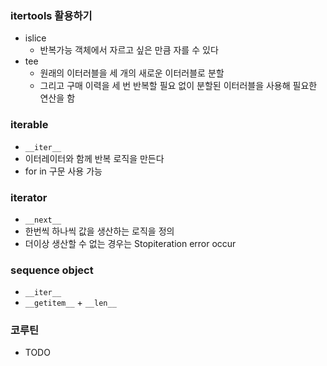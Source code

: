 ### itertools 활용하기
- islice
  - 반복가능 객체에서 자르고 싶은 만큼 자를 수 있다
- tee
  - 원래의 이터러블을 세 개의 새로운 이터러블로 분할
  - 그리고 구매 이력을 세 번 반복할 필요 없이 분할된 이터러블을 사용해 필요한 연산을 함

### iterable
- `__iter__`
- 이터레이터와 함께 반복 로직을 만든다
- for in 구문 사용 가능

### iterator
- `__next__`
- 한번씩 하나씩 값을 생산하는 로직을 정의
- 더이상 생산할 수 없는 경우는 Stopiteration error occur

### sequence object
- `__iter__`
- `__getitem__` + `__len__`


### 코루틴
- TODO